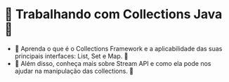 #  :steam_locomotive: Trabalhando com Collections Java  :steam_locomotive:

- :station: Aprenda o que é o Collections Framework e a aplicabilidade das suas principais interfaces: List, Set e Map. :station:
- :station: Além disso, conheça mais sobre Stream API e como ela pode nos ajudar na manipulação das collections. :station:
